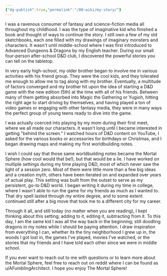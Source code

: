 ```yaml
---
{"dg-publish":true,"permalink":"/00-wiki/my-story/"}
---
```


I was a ravenous consumer of fantasy and science-fiction media all throughout my childhood. I was the type of imaginative kid who finished a book and thought of ways to continue the story. I still own a few of my old sketchbooks, each one filled with my drawings of imaginary monsters and characters. It wasn't until middle-school where I was first introduced to Advanced Dungeons & Dragons by my English teacher. During our small four-person after-school D&D club, I discovered the powerful stories you can tell on the tabletop.

In very early high-school, my older brother began to involve me in various activities with his friend group. They were the cool kids, and they tolerated me enough to allow me to tag along with my brother. Eventually, a multitude of factors converged and my brother hit upon the idea of starting a D&D game with the new edition (5th) at the time with all of his friends. Between many of them getting absorbed into Magic the Gathering or Yugioh, hitting the right age to start driving by themselves, and having played a ton of video games or engaging with other fantasy media, they were in many ways the perfect group of young teens ready to dive into the game.

I was actually coerced into playing by my mom during their first meet, where we all made our characters. It wasn't long until I became interested in getting "behind the screen." I watched hours of D&D content on YouTube, I asked for the various books or accessories for birthdays or Christmas, and I began drawing maps and making my first worldbuilding notes.

I wish I could say that those same worldbuilding notes became the Mortal Sphere (how cool would that be!), but that would be a lie. I have worked on multiple settings during my time playing D&D, most of which never saw the light of a session zero. Most of them were little more than a few big ideas and a creation myth, others have been iterated on and expanded over years of actual play. This setting was built from the outset to serve as my persistent, go-to D&D world. I began writing it during my time in college, where I wasn't able to run the game for my friends as much as I wanted to. That dry spell lasted through my entire degree, and to some extent continued still after a big move that took me to a different city for my career.

Through it all, and still today (no matter when you are reading), I kept thinking about this setting; adding to it, editing it, subtracting from it. To this day, I am the same kid I was all the way back in the beginning; still doodling dragons in my notes while I should be paying attention. I draw inspiration from everything I can, whether its the tiny neighborhood I grew up in, the woods I got lost in, the games I've played, movies I've watched, or the stories that my friends and I have told each other since we were in middle school.

If you ever want to reach out to me with questions or to learn more about the Mortal Sphere, feel free to reach out on reddit where I can be found as u/AFumblingArchitect. 
I hope you enjoy The Mortal Sphere!